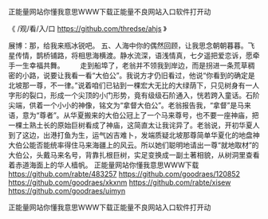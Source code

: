 
正能量网站你懂我意思WWW下载正能量不良网站入口软件打开动




《 /观/看/入/口 https://github.com/thredse/ahjs 》




展博：那，给我来瓶冰锐吧。
	五、人海中你的偶然回顾，让我思念朝朝暮暮。飞星传情，鹊桥铺路，将相思海横渡。静水流深，语浅情真，七夕遥把爱恋诉，愿牵手一生幸福共舞。
　　走到船埠了，老翁并不领我到岸边，而是拐进一条荒草稠密的小路，说要让我看一看“大伯公”。我说方才仍旧看过，他说“你看到的确定是北坡那一尊，不一律。”说着咱们已钻到一棵宏大无比的大绿荫下，只见树身有一人字形的裂口，形成一个尖顶的小门形势，竟有级级石阶通入，恍若跨入童话。石阶尖端，供着一个小小的神像，铭文为“拿督大伯公”。老翁报告我，“拿督”是马来语，意为“尊者”。从华夏搬来的大伯公冠上了一个马来尊号，也不要一座神庙，把一棵土熟土长的原始巨树看成了神庙，这简直太让我诧异了。老翁说，开初华夏人到了这边，出港打鱼为生，运气凶吉难卜，发端质疑北坡那尊简单华夏化的地盘神大伯公能否能统率得住马来海疆上的风云。所以她们聪明地请出一尊“就地取材”的大伯公，头戴马来名号，背靠扎根巨树，实足变换成一副土著相貌，从树洞里查看着赤道海面上的华人樯帆。
正能量网站你懂我意思WWW下载
https://github.com/rabte/483257
https://github.com/goodraes/120852
https://github.com/goodraes/xkxnm
https://github.com/rabte/xisew
https://github.com/goodraes/uimyn





正能量网站你懂我意思WWW下载正能量不良网站入口软件打开动
